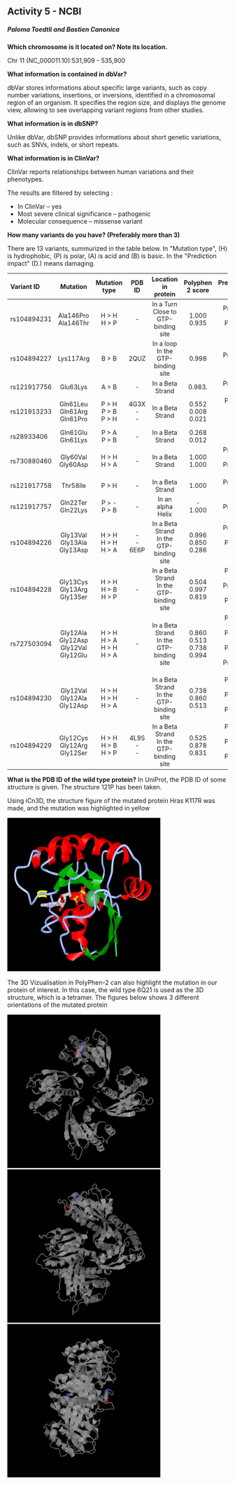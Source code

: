 ## Activity 5 - NCBI 

##### Paloma Toedtli and Bastien Canonica

**Which chromosome is it located on? Note its location.**

Chr 11 (NC_000011.10):531,909 - 535,900

**What information is contained in dbVar?**

dbVar stores informations about specific large variants, such as copy number variations, insertions, or inversions, identified in a chromosomal region of an organism. It specifies the region size, and displays the genome view, allowing to see overlapping variant regions from other studies.

**What information is in dbSNP?**

Unlike dbVar, dbSNP provides informations about short genetic variations, such as SNVs, indels, or short repeats. 


**What information is in ClinVar?**

ClinVar reports relationships between human variations and their phenotypes.


The results are filtered by selecting :
- In ClinVar – yes
- Most severe clinical significance – pathogenic
- Molecular consequence – missense variant

**How many variants do you have? (Preferably more than 3)**

There are 13 variants, summurized in the table below. In "Mutation type", (H) is hydrophobic, (P) is polar, (A) is acid and (B) is basic. 
In the "Prediction impact" (D.) means damaging.

| Variant ID       |   Mutation                       | Mutation type           |   PDB ID       |              Location in protein         | Polyphen 2 score         | Prediction impact | 
| :---             |    :----:                        |     :---:               |    :---:       |                     :---:                |      :---:               |              ---: |
| rs104894231      | Ala146Pro  Ala146Thr             | H > H<br>H > P          | - |    In a Turn<br>Close to GTP-binding site          |      1.000<br>0.935      | Probably D.<br>Possibly D. |
| rs104894227      | Lys117Arg              | B > B          | 2QUZ<br>  |    In a loop<br>In the GTP-binding site            |      0.998      | Probably D.<br> |
| rs121917756      | Glu63Lys                         | A > B                   | -    |    In a Beta Strand                                |      0.983.              | Probably D. |
| rs121913233      | Gln61Leu<br>Gln61Arg<br>Gln61Pro | P > H<br>P > B<br>P > H | 4G3X<br>-<br>-    |    In a Beta Strand                                | 0.552<br>0.008<br>0.021  | Possibly D.<br>Benign<br>Benign   |
| rs28933406       | Gln61Glu<br>Gln61Lys             | P > A<br>P > B          | -    |    In a Beta Strand                                |      0.268<br>0.012      | Benign<br>Benign     |
| rs730880460      | Gly60Val<br>Gly60Asp             | H > H<br>H > A          | -    |    In a Beta Strand                                |      1.000<br>1.000      | Probably D.<br>Probably D.    |
| rs121917758      | Thr58Ile                         | P > H                   | -    |    In a Beta Strand                                |      1.000               | Probably D.    |
| rs121917757      | Gln22Ter<br>Gln22Lys             | P > -<br>P > B          | -    |    In an alpha Helix                               |      -<br>1.000          | -<br>Probably D.|
| rs104894226      | Gly13Val<br>Gly13Ala<br>Gly13Asp | H > H<br>H > H<br>H > A | -<br>-<br>6E6P    |    In a Beta Strand<br> In the GTP-binding site   |  0.996<br>0.850<br>0.286 |   Probably D.<br>Possibly D.<br>Benign   |
| rs104894228      | Gly13Cys<br>Gly13Arg<br>Gly13Ser | H > H<br>H > B<br>H > P | -    |    In a Beta Strand<br> In the GTP-binding site    |  0.504<br>0.997<br>0.819 |   Possibly D.<br>Probably D.<br>Possibly D.    |
| rs727503094      | Gly12Ala<br>Gly12Asp<br>Gly12Val<br>Gly12Glu | H > H<br>H > A<br>H > H<br>H > A     | -    |    In a Beta Strand<br> In the GTP-binding site|  0.860<br>0.513<br>0.738<br>0.994 |   Possibly D.<br>Possibly D.<br>Possibly D.<br>Probably D.   |
| rs104894230      | Gly12Val<br>Gly12Ala<br>Gly12Asp | H > H<br>H > H<br>H > A | -    |    In a Beta Strand<br> In the GTP-binding site    |  0.738<br>0.860<br>0.513 |  Possibly D.<br>Possibly D.<br>Possibly D.   |
| rs104894229      | Gly12Cys<br>Gly12Arg<br>Gly12Ser | H > H<br>H > B<br>H > P | 4L9S<br>-<br>- |    In a Beta Strand<br> In the GTP-binding site    |  0.525<br>0.878<br>0.831 |   Possibly D.<br>Possibly D.<br>Possibly D.  |


**What is the PDB ID of the wild type protein?**
In UniProt, the PDB ID of some structure is given. The structure 121P has been taken.


Using iCn3D, the structure figure of the mutated protein Hras K117R was made, and the mutation was highlighted in yellow

<img src="2QUZ.png" width="350" height="350">

The 3D Vizualisation in PolyPhen-2 can also highlight the mutation in our protein of interest. In this case, the wild type 6Q21 is used as the 3D structure, which is a tetramer. The figures below shows 3 different orientations of the mutated protein

<img src="k117r1.png" width="350" height="350"><img src="k117r2.png" width="350" height="350"><img src="k117r3.png" width="350" height="350">
